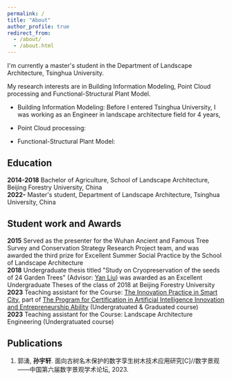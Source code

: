 ```yaml
---
permalink: /
title: "About"
author_profile: true
redirect_from: 
  - /about/
  - /about.html
---
```


I'm currently a master's student in the Department of Landscape Architecture, Tsinghua University.

My research interests are in Building Information Modeling, Point Cloud processing and Functional-Structural Plant Model.
* Building Information Modeling: Before I entered Tsinghua University, I was working as an Engineer in landscape architecture field for 4 years, 

* Point Cloud processing: 

* Functional-Structural Plant Model: 


Education
------

**2014-2018**  Bachelor of Agriculture, School of Landscape Architecture, Beijing Forestry University, China<br>
**2022-**      Master's student, Department of Landscape Architecture, Tsinghua University, China

Student work and Awards
------

**2015**  Served as the presenter for the Wuhan Ancient and Famous Tree Survey and Conservation Strategy Research Project team, and was awarded the third prize for Excellent Summer Social Practice by the School of Landscape Architecture<br>
**2018**  Undergraduate thesis titled "Study on Cryopreservation of the seeds of 24 Garden Trees" (Advisor: [Yan Liu](https://sola.bjfu.edu.cn/cn/teachers/famous/index.html)) was awarded as an Excellent Undergraduate Theses of the class of 2018 at Beijing Forestry University<br>
**2023**  Teaching assistant for the Course: [The Innovation Practice in Smart City](https://www.icenter.tsinghua.edu.cn/info/1034/2151.htm), part of [The Program for Certification in Artificial Intelligence Innovation and Entrepreneurship Ability](https://www.icenter.tsinghua.edu.cn/info/1034/2155.htm) (Undergratuated & Graduated course)<br>
**2023**  Teaching assistant for the Course: Landscape Architecture Engineering (Undergratuated course)

Publications
------

1. 郭湧, **孙宇轩**. 面向古树名木保护的数字孪生树木技术应用研究[C]//数字景观——中国第六届数字景观学术论坛, 2023.<br> 


